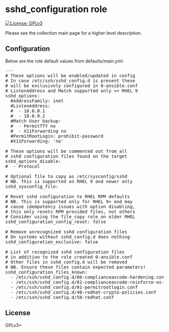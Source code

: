 # sshd_configuration role

[![License: GPLv3](https://img.shields.io/badge/license-GPLv3-brightgreen.svg)](https://www.gnu.org/licenses/gpl-3.0)

Please see the collection main page for a higher level description.

## Configuration

Below are the role default values from defaults/main.yml:

<pre>
---
# These options will be enabled/updated in config
# In case /etc/ssh/sshd_config.d is present these
# will be exclusively configured in 0-ansible.conf
# ListenAddress and Match supported only >= RHEL 9
sshd_options:
  #AddressFamily: inet
  #ListenAddress:
  #  - 10.0.0.1
  #  - 10.0.0.2
  #Match User backup:
  #  - PermitTTY no
  #  - X11Forwarding no
  #PermitRootLogin: prohibit-password
  #X11Forwarding: 'no'

# These options will be commented out from all
# sshd configuration files found on the target
sshd_options_disable:
#  - Protocol

# Optional file to copy as /etc/sysconfig/sshd
# NB. This is supported on RHEL 9 and newer only
sshd_sysconfig_file:

# Reset sshd configuration to RHEL RPM defaults
# NB. This is supported only for RHEL 9+ and may
# cause idempotency issues with option disabling,
# this only resets RPM provided files, not others
# Consider using the file_copy role on older RHEL
sshd_configuration_config_reset: false

# Remove unrecognized sshd configuration files
# On systems without sshd_config.d does nothing
sshd_configuration_exclusive: false

# List of recognized sshd configuration files
# in addition to the role created 0-ansible.conf
# Other files in sshd_config.d will be removed
# NB. Ensure these files contain expected parameters!
sshd_configuration_files_known:
  - /etc/ssh/sshd_config.d/00-complianceascode-hardening.conf
  - /etc/ssh/sshd_config.d/01-complianceascode-reinforce-os-defaults.conf
  - /etc/ssh/sshd_config.d/01-permitrootlogin.conf
  - /etc/ssh/sshd_config.d/40-redhat-crypto-policies.conf
  - /etc/ssh/sshd_config.d/50-redhat.conf
</pre>

## License

GPLv3+
